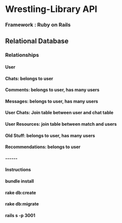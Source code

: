 # Wrestling-Library API

###  Framework : Ruby on Rails

## Relational Database

### Relationships

#### User
#### Chats: belongs to user
#### Comments: belongs to user, has many users
#### Messages: belongs to user, has many users
#### User Chats: Join table between user and chat table
#### User Resources: join table between match and users
#### Old Stuff: belongs to user, has many users
#### Recommendations: belongs to user






####  ------


#### Instructions 
####  


#### bundle install
#### rake db:create
#### rake db:migrate
#### rails s -p 3001


